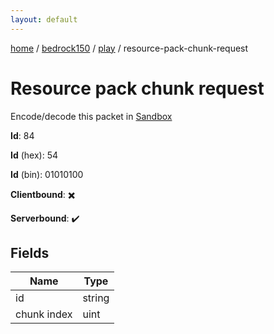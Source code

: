 ```yaml
---
layout: default
---
```


[home](/)  /  [bedrock150](/protocol/bedrock150)  /  [play](/protocol/bedrock150/play)  /  resource-pack-chunk-request

# Resource pack chunk request

Encode/decode this packet in [Sandbox](../../../sandbox/bedrock150#Play.ResourcePackChunkRequest)

**Id**: 84

**Id** (hex): 54

**Id** (bin): 01010100

**Clientbound**: ✖️

**Serverbound**: ✔️

## Fields

Name | Type
---|---
id | string
chunk index | uint
